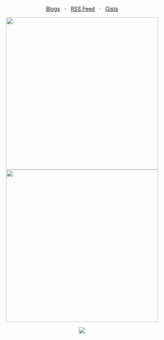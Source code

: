 <p align="center">
  <a href="https://dev.to/creuserr">Blogs</a>
  &nbsp; &sdot; &nbsp;
  <a href="https://creuserr.vercel.app/feed">RSS Feed</a>
  &nbsp; &sdot; &nbsp;
  <a href="https://gist.github.com/trulyursdelv">Gists</a>
</p>

<!--
<p align="center"><a href="https://github.com/crxdelv/?tab=repositories"><img src="https://creuserr.vercel.app/badge" alt=""></a></p>
-->

<p align="center"><a href="https://octoprofile.vercel.app/user?id=trulyursdelv">
  <picture>
    <source media="(prefers-color-scheme: dark)" srcset="https://github-readme-stats.vercel.app/api?username=trulyursdelv&show_icons=true&theme=github_dark&hide_border=true">
    <img alt="" width="400" src="https://github-readme-stats.vercel.app/api?username=trulyursdelv&show_icons=true&theme=light&border=lightgray">
  </picture> <br>
  <picture>
    <source media="(prefers-color-scheme: dark)" srcset="https://streak-stats.demolab.com?user=trulyursdelv&theme=github-dark-blue&hide_border=true">
    <img alt="" width="400" src="https://streak-stats.demolab.com/?user=trulyursdelv&theme=meta-light&border=lightgray&stroke=lightgray">
  </picture>
</a></p>

<p align="center"><a href="https://github.com/trulyursdelv?tab=repositories"><img src="https://skillicons.dev/icons?i=nodejs,py,java,php,ruby,rust"></a></p>

<p align="center"><a href="https://github.com/trulyursdelv?tab=followers"><img src="https://komarev.com/ghpvc/?username=creuserr&style=for-the-badge" alt=""></a></p>

